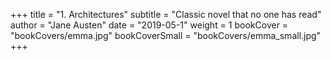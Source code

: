 +++
title = "1. Architectures"
subtitle = "Classic novel that no one has read"
author = "Jane Austen"
date = "2019-05-1"
weight = 1
bookCover = "bookCovers/emma.jpg"
bookCoverSmall = "bookCovers/emma_small.jpg"
+++